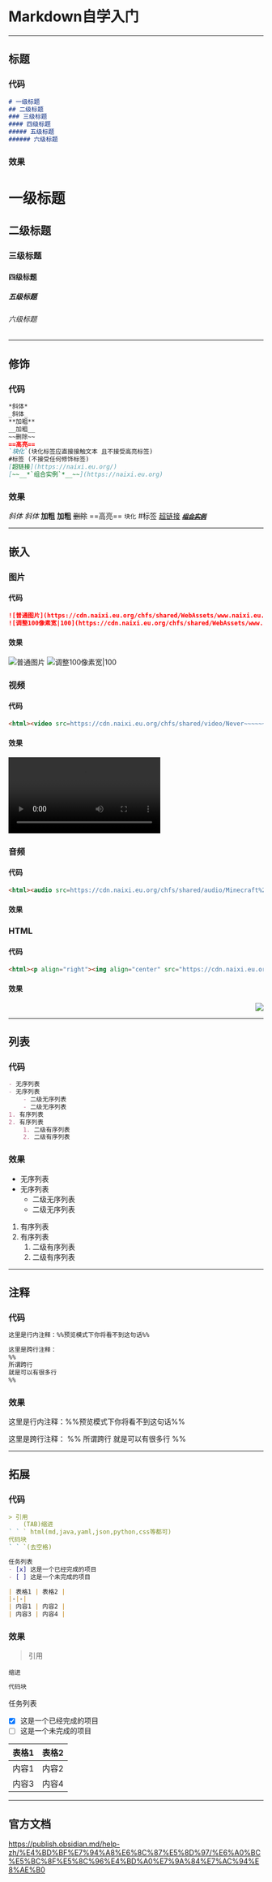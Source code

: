 # Markdown自学入门
---
## 标题
### 代码
```md
# 一级标题
## 二级标题
### 三级标题
#### 四级标题
##### 五级标题
###### 六级标题
```
### 效果
# 一级标题
## 二级标题
### 三级标题
#### 四级标题
##### 五级标题
###### 六级标题

---
## 修饰
### 代码
```md
*斜体*
_斜体_
**加粗**
__加粗__
~~删除~~
==高亮==
`块化`(块化标签应直接接触文本 且不接受高亮标签)
#标签 (不接受任何修饰标签)
[超链接](https://naixi.eu.org/)
[~~__*`组合实例`*__~~](https://naixi.eu.org)
```
### 效果
*斜体*
_斜体_
**加粗**
__加粗__
~~删除~~
==高亮==
`块化`
#标签
[超链接](https://naixi.eu.org/)
[~~__*`组合实例`*__~~](https://naixi.eu.org)

---
## 嵌入
### 图片
#### 代码
```md
![普通图片](https://cdn.naixi.eu.org/chfs/shared/WebAssets/www.naixi.eu.org/images/naixi.jpg)
![调整100像素宽|100](https://cdn.naixi.eu.org/chfs/shared/WebAssets/www.naixi.eu.org/images/naixi.jpg)
```
#### 效果
![普通图片](https://cdn.naixi.eu.org/chfs/shared/WebAssets/www.naixi.eu.org/images/naixi.jpg)
![调整100像素宽|100](https://cdn.naixi.eu.org/chfs/shared/WebAssets/www.naixi.eu.org/images/naixi.jpg)

### 视频
#### 代码
```md
<html><video src=https://cdn.naixi.eu.org/chfs/shared/video/Never~~~~~~~.mp4></video></html>
```
#### 效果
<html><video src=https://cdn.naixi.eu.org/chfs/shared/video/Never~~~~~~~.mp4></video></html>

### 音频
#### 代码
```md
<html><audio src=https://cdn.naixi.eu.org/chfs/shared/audio/Minecraft%20-%20C418.mp3>></audio></html>
```
#### 效果
<html><audio src=https://cdn.naixi.eu.org/chfs/shared/audio/Minecraft%20-%20C418.mp3></audio></html>


### HTML
#### 代码
```md
<html><p align="right"><img align="center" src="https://cdn.naixi.eu.org/chfs/shared/WebAssets/www.naixi.eu.org/images/github.gif"></p></html>
```
#### 效果
<html><p align="right"><img align="center" src="https://cdn.naixi.eu.org/chfs/shared/WebAssets/www.naixi.eu.org/images/github.gif"></p></html>

---
## 列表
### 代码
```md
- 无序列表
- 无序列表
	- 二级无序列表
	- 二级无序列表
1. 有序列表
2. 有序列表
	1. 二级有序列表
	2. 二级有序列表
```
### 效果
- 无序列表
- 无序列表
	- 二级无序列表
	- 二级无序列表
1. 有序列表
2. 有序列表
	1. 二级有序列表
	2. 二级有序列表

---
## 注释
### 代码
```md
这里是行内注释：%%预览模式下你将看不到这句话%%

这里是跨行注释：
%%
所谓跨行
就是可以有很多行
%%
```
### 效果
这里是行内注释：%%预览模式下你将看不到这句话%%

这里是跨行注释：
%%
所谓跨行
就是可以有很多行
%%

---
## 拓展
### 代码
```md
> 引用
	(TAB)缩进
` ` ` html(md,java,yaml,json,python,css等都可)
代码块
` ` `(去空格)

任务列表
- [x] 这是一个已经完成的项目
- [ ] 这是一个未完成的项目

| 表格1 | 表格2 |
|-|-|
| 内容1 | 内容2 |
| 内容3 | 内容4 |
```
### 效果
>引用

	缩进

```html
代码块
```

任务列表
- [x] 这是一个已经完成的项目
- [ ] 这是一个未完成的项目

| 表格1 | 表格2 |
|-|-|
| 内容1 | 内容2 |
| 内容3 | 内容4 |

---
## 官方文档
https://publish.obsidian.md/help-zh/%E4%BD%BF%E7%94%A8%E6%8C%87%E5%8D%97/%E6%A0%BC%E5%BC%8F%E5%8C%96%E4%BD%A0%E7%9A%84%E7%AC%94%E8%AE%B0

